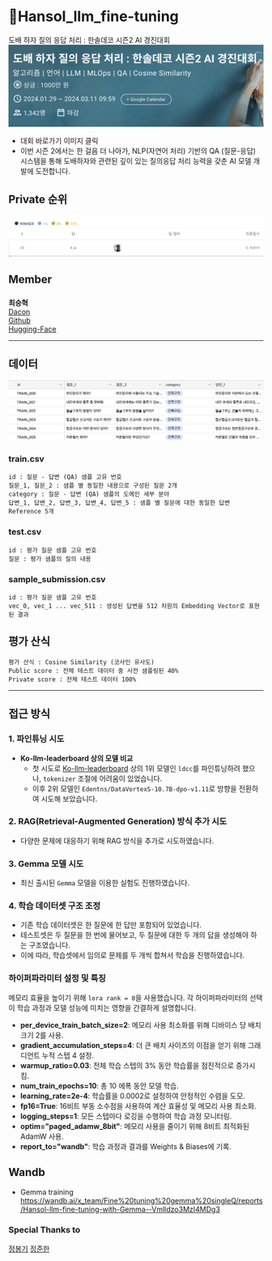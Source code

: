 # 🚧Hansol_llm_fine-tuning
도배 하자 질의 응답 처리 : 한솔데코 시즌2 AI 경진대회
[![대회정보](./pngs/dacon.png)](https://dacon.io/competitions/official/236216/overview/description)  
- 대회 바로가기 이미지 클릭
- 이번 시즌 2에서는 한 걸음 더 나아가, NLP(자연어 처리) 기반의 QA (질문-응답) 시스템을 통해 도배하자와 관련된 깊이 있는 질의응답 처리 능력을 갖춘 AI 모델 개발에 도전합니다.
## Private 순위  
![순위](pngs/leader-board.png)


## Member   
### 
  **최승혁**  
  [Dacon](https://dacon.io/myprofile/472402/home)  
  [Github](https://github.com/ColdTbrew)  
  [Hugging-Face](Coldbrew9/Fine-tuning-gemma-singleQ)  
  
----------------------------------------------------------
## 데이터  
![데이터 프리뷰](./pngs/data_preview.png)  
### train.csv
    id : 질문 - 답변 (QA) 샘플 고유 번호  
    질문_1, 질문_2 : 샘플 별 동일한 내용으로 구성된 질문 2개  
    category : 질문 - 답변 (QA) 샘플의 도메인 세부 분야  
    답변_1, 답변_2, 답변_3, 답변_4, 답변_5 : 샘플 별 질문에 대한 동일한 답변 Reference 5개  

### test.csv
    id : 평가 질문 샘플 고유 번호
    질문 : 평가 샘플의 질의 내용

### sample_submission.csv 
    id : 평가 질문 샘플 고유 번호  
    vec_0, vec_1 ... vec_511 : 생성된 답변을 512 차원의 Embedding Vector로 표현된 결과  

## 평가 산식
    평가 산식 : Cosine Similarity (코사인 유사도)
    Public score : 전체 테스트 데이터 중 사전 샘플링된 40%
    Private score : 전체 테스트 데이터 100%

    
----------------------------------------------------------

## 접근 방식

### 1. 파인튜닝 시도

- **Ko-llm-leaderboard 상의 모델 비교**
  - 첫 시도로 [Ko-llm-leaderboard](https://huggingface.co/spaces/upstage/open-ko-llm-leaderboard) 상의 1위 모델인 `ldcc`를 파인튜닝하려 했으나, `tokenizer` 조절에 어려움이 있었습니다.
  - 이후 2위 모델인 `Edentns/DataVortexS-10.7B-dpo-v1.11`로 방향을 전환하여 시도해 보았습니다.

### 2. RAG(Retrieval-Augmented Generation) 방식 추가 시도

- 다양한 문제에 대응하기 위해 RAG 방식을 추가로 시도하였습니다.

### 3. Gemma 모델 시도

- 최신 출시된 `Gemma` 모델을 이용한 실험도 진행하였습니다.

### 4. 학습 데이터셋 구조 조정

- 기존 학습 데이터셋은 한 질문에 한 답만 포함되어 있었습니다. 
- 테스트셋은 두 질문을 한 번에 물어보고, 두 질문에 대한 두 개의 답을 생성해야 하는 구조였습니다.
- 이에 따라, 학습셋에서 임의로 문제를 두 개씩 합쳐서 학습을 진행하였습니다.

### 하이퍼파라미터 설정 및 특징

메모리 효율을 높이기 위해 `lora rank = 8`을 사용했습니다. 각 하이퍼파라미터의 선택이 학습 과정과 모델 성능에 미치는 영향을 간결하게 설명합니다.

- **per_device_train_batch_size=2**: 메모리 사용 최소화를 위해 디바이스 당 배치 크기 2를 사용.
- **gradient_accumulation_steps=4**: 더 큰 배치 사이즈의 이점을 얻기 위해 그래디언트 누적 스텝 4 설정.
- **warmup_ratio=0.03**: 전체 학습 스텝의 3% 동안 학습률을 점진적으로 증가시킴.
- **num_train_epochs=10**: 총 10 에폭 동안 모델 학습.
- **learning_rate=2e-4**: 학습률을 0.0002로 설정하여 안정적인 수렴을 도모.
- **fp16=True**: 16비트 부동 소수점을 사용하여 계산 효율성 및 메모리 사용 최소화.
- **logging_steps=1**: 모든 스텝마다 로깅을 수행하여 학습 과정 모니터링.
- **optim="paged_adamw_8bit"**: 메모리 사용을 줄이기 위해 8비트 최적화된 AdamW 사용.
- **report_to="wandb"**: 학습 과정과 결과를 Weights & Biases에 기록.

## Wandb
- Gemma training  
  https://wandb.ai/x_team/Fine%20tuning%20gemma%20singleQ/reports/Hansol-llm-fine-tuning-with-Gemma--Vmlldzo3MzI4MDg3

### Special Thanks to  
[정봉기](https://github.com/JB0527)
[정준한](https://github.com/hyjk826)

